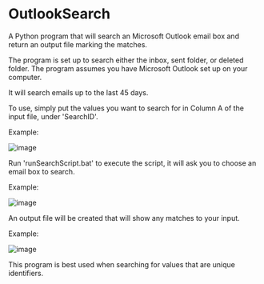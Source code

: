 # OutlookSearch
A Python program that will search an Microsoft Outlook email box and return an output file marking the matches.

The program is set up to search either the inbox, sent folder, or deleted folder. The program assumes you have Microsoft Outlook set up on your computer. 

It will search emails up to the last 45 days.

To use, simply put the values you want to search for in Column A of the input file, under 'SearchID'.

Example:

![image](https://github.com/user-attachments/assets/cd69d785-6b99-4933-adbd-e34050392c3a)

Run 'runSearchScript.bat' to execute the script, it will ask you to choose an email box to search. 

Example:

![image](https://github.com/user-attachments/assets/c355907e-391e-4d74-8528-d52a3e08bb2a)

An output file will be created that will show any matches to your input. 

Example:

![image](https://github.com/user-attachments/assets/78cbf6db-7edb-4734-b33b-37ac4ce1d912)

This program is best used when searching for values that are unique identifiers.
